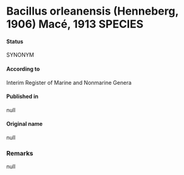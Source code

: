 # Bacillus orleanensis (Henneberg, 1906) Macé, 1913 SPECIES

#### Status
SYNONYM

#### According to
Interim Register of Marine and Nonmarine Genera

#### Published in
null

#### Original name
null

### Remarks
null
